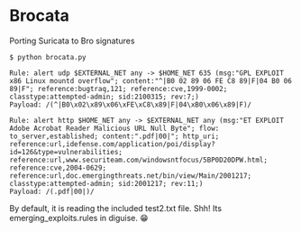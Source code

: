# Brocata
Porting Suricata to Bro signatures

    $ python brocata.py
    
    Rule: alert udp $EXTERNAL_NET any -> $HOME_NET 635 (msg:"GPL EXPLOIT x86 Linux mountd overflow"; content:"^|B0 02 89 06 FE C8 89|F|04 B0 06 89|F"; reference:bugtraq,121; reference:cve,1999-0002; classtype:attempted-admin; sid:2100315; rev:7;)
	Payload: /(^|B0\x02\x89\x06\xFE\xC8\x89|F|04\xB0\x06\x89|F)/
	
	Rule: alert http $HOME_NET any -> $EXTERNAL_NET any (msg:"ET EXPLOIT Adobe Acrobat Reader Malicious URL Null Byte"; flow: to_server,established; content:".pdf|00|"; http_uri; reference:url,idefense.com/application/poi/display?id=126&type=vulnerabilities; reference:url,www.securiteam.com/windowsntfocus/5BP0D20DPW.html; reference:cve,2004-0629; reference:url,doc.emergingthreats.net/bin/view/Main/2001217; classtype:attempted-admin; sid:2001217; rev:11;)
	Payload: /(.pdf|00|)/

By default, it is reading the included test2.txt file. Shh! Its emerging_exploits.rules in diguise. 😁
